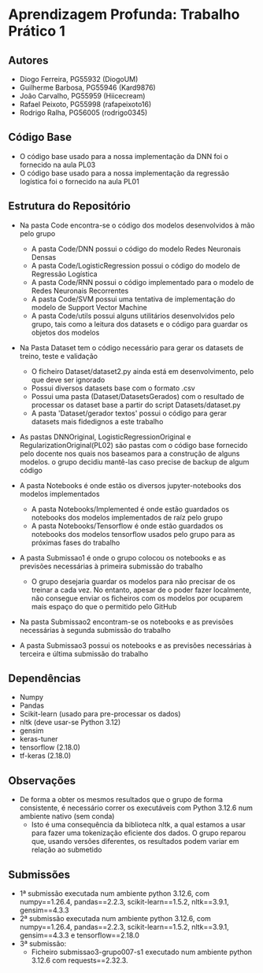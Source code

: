 # Aprendizagem Profunda: Trabalho Prático 1

## Autores

- Diogo Ferreira, PG55932 (DiogoUM)
- Guilherme Barbosa, PG55946 (Kard9876)
- João Carvalho, PG55959 (Hiicecream)
- Rafael Peixoto, PG55998 (rafapeixoto16)
- Rodrigo Ralha, PG56005 (rodrigo0345)

## Código Base

- O código base usado para a nossa implementação da DNN foi o fornecido na aula PL03
- O código base usado para a nossa implementação da regressão logística foi o fornecido na aula PL01

## Estrutura do Repositório

- Na pasta Code encontra-se o código dos modelos desenvolvidos à mão pelo grupo
  - A pasta Code/DNN possui o código do modelo Redes Neuronais Densas
  - A pasta Code/LogisticRegression possui o código do modelo de Regressão Logística
  - A pasta Code/RNN possui o código implementado para o modelo de Redes Neuronais Recorrentes
  - A pasta Code/SVM possui uma tentativa de implementação do modelo de Support Vector Machine
  - A pasta Code/utils possui alguns utilitários desenvolvidos pelo grupo, tais como a leitura dos datasets e o código para guardar os objetos dos modelos

- Na Pasta Dataset tem o código necessário para gerar os datasets de treino, teste e validação
  - O ficheiro Dataset/dataset2.py ainda está em desenvolvimento, pelo que deve ser ignorado
  - Possui diversos datasets base com o formato .csv
  - Possui uma pasta (Dataset/DatasetsGerados) com o resultado de processar os dataset base a partir do script Datasets/dataset.py
  - A pasta 'Dataset/gerador textos' possui o código para gerar datasets mais fidedignos a este trabalho

- As pastas DNNOriginal, LogisticRegressionOriginal e RegularizationOriginal(PL02) são pastas com o código base fornecido pelo docente nos quais nos baseamos para a construção de alguns modelos. o grupo decidiu mantê-las caso precise de backup de algum código

- A pasta Notebooks é onde estão os diversos jupyter-notebooks dos modelos implementados
  - A pasta Notebooks/Implemented é onde estão guardados os notebooks dos modelos implementados de raíz pelo grupo
  - A pasta Notebooks/Tensorflow é onde estão guardados os notebooks dos modelos tensorflow usados pelo grupo para as próximas fases do trabalho

- A pasta Submissao1 é onde o grupo colocou os notebooks e as previsões necessárias à primeira submissão do trabalho
  - O grupo desejaria guardar os modelos para não precisar de os treinar a cada vez. No entanto, apesar de o poder fazer localmente, não consegue enviar os ficheiros com os modelos por ocuparem mais espaço do que o permitido pelo GitHub

- Na pasta Submissao2 encontram-se os notebooks e as previsões necessárias à segunda submissão do trabalho

- A pasta Submissao3 possui os notebooks e as previsões necessárias à terceira e última submissão do trabalho

## Dependências

- Numpy
- Pandas
- Scikit-learn (usado para pre-processar os dados)
- nltk (deve usar-se Python 3.12)
- gensim
- keras-tuner
- tensorflow (2.18.0)
- tf-keras (2.18.0)

## Observações

- De forma a obter os mesmos resultados que o grupo de forma consistente, é necessário correr os executáveis com Python 3.12.6 num ambiente nativo (sem conda)
  - Isto é uma consequência da biblioteca nltk, a qual estamos a usar para fazer uma tokenização eficiente dos dados. O grupo reparou que, usando versões diferentes, os resultados podem variar em relação ao submetido

## Submissões

- 1ª submissão executada num ambiente python 3.12.6, com numpy==1.26.4, pandas==2.2.3, scikit-learn==1.5.2, nltk==3.9.1, gensim==4.3.3
- 2ª submissão executada num ambiente python 3.12.6, com numpy==1.26.4, pandas==2.2.3, scikit-learn==1.5.2, nltk==3.9.1, gensim==4.3.3 e tensorflow==2.18.0
- 3ª submissão:  
  - Ficheiro submissao3-grupo007-s1 executado num ambiente python 3.12.6 com requests==2.32.3.
